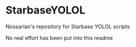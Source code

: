 # StarbaseYOLOL
Nossarian's repository for Starbase YOLOL scripts

No real effort has been put into this readme

